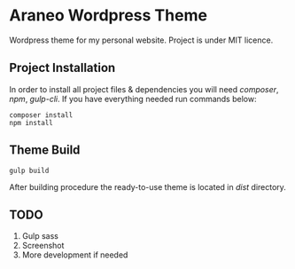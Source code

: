 # Araneo Wordpress Theme

Wordpress theme for my personal website. Project is under MIT licence.


## Project Installation

In order to install all project files & dependencies you will need _composer_, _npm_, _gulp-cli_.
If you have everything needed run commands below:

```
composer install
npm install
```

## Theme Build

```
gulp build
```

After building procedure the ready-to-use theme is located in _dist_ directory.

## TODO

1) Gulp sass
2) Screenshot
3) More development if needed